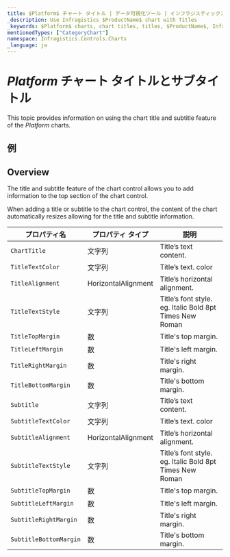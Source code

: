 ```yaml
---
title: $Platform$ チャート タイトル | データ可視化ツール | インフラジスティックス
_description: Use Infragistics $ProductName$ chart with Titles
_keywords: $Platform$ charts, chart titles, titles, $ProductName$, Infragistics, $Platform$ チャート, チャート タイトル, タイトル, インフラジスティックス
mentionedTypes: ["CategoryChart"]
namespace: Infragistics.Controls.Charts
_language: ja
---
```


# $Platform$ チャート タイトルとサブタイトル

This topic provides information on using the chart title and subtitle feature of the $Platform$ charts.

## 例 

<code-view style="height: 600px"
           data-demos-base-url="{environment:dvDemosBaseUrl}"
           iframe-src="{environment:dvDemosBaseUrl}/charts/category-chart-line-chart-with-titles"
           alt="$Platform$ Chart Synchronization Example"
           github-src="charts/category-chart/line-chart-with-titles">
</code-view>

<div class="divider--half"></div>

## Overview
The title and subtitle feature of the chart control allows you to add information to the top section of the chart control.

When adding a title or subtitle to the chart control, the content of the chart automatically resizes allowing for the title and subtitle information.

プロパティ名         | プロパティ タイプ   |     説明
----------------------|------------------|------------
`ChartTitle`          | 文字列 |  Title’s text content.
`TitleTextColor`      | 文字列 |  Title’s text. color                         
`TitleAlignment`      | HorizontalAlignment |  Title’s horizontal alignment.
`TitleTextStyle`      | 文字列 | Title’s font style. eg. Italic Bold 8pt Times New Roman 
`TitleTopMargin`      | 数 | Title's top margin.
`TitleLeftMargin`     | 数 | Title's left margin.
`TitleRightMargin`    | 数 | Title's right margin.
`TitleBottomMargin`   | 数 | Title's bottom margin.
`Subtitle`            | 文字列 |  Title’s text content.
`SubtitleTextColor`   | 文字列 |  Title’s text. color                         
`SubtitleAlignment`   | HorizontalAlignment |  Title’s horizontal alignment.
`SubtitleTextStyle`   | 文字列 | Title’s font style. eg. Italic Bold 8pt Times New Roman 
`SubtitleTopMargin`   | 数 | Title's top margin.
`SubtitleLeftMargin`  | 数 | Title's left margin.
`SubtitleRightMargin` | 数 | Title's right margin.
`SubtitleBottomMargin`| 数 | Title's bottom margin.

                
                         





